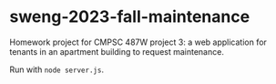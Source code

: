 # sweng-2023-fall-maintenance
Homework project for CMPSC 487W project 3: a web application for tenants in an apartment building to request maintenance.

Run with `node server.js`.
